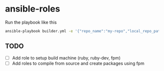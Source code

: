 # ansible-roles

Run the playbook like this

```bash
ansible-playbook builder.yml -e '{"repo_name":"my-repo","local_repo_path":"/home/ubuntu/repos/my-repo"}'
```

## TODO

- [ ] Add role to setup build machine (ruby, ruby-dev, fpm)
- [ ] Add roles to compile from source and create packages using fpm
